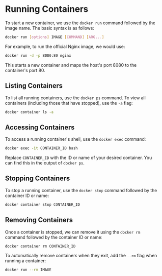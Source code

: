 # Running Containers

To start a new container, we use the `docker run` command followed by the image name. The basic syntax is as follows:

```bash
docker run [options] IMAGE [COMMAND] [ARG...]
```

For example, to run the official Nginx image, we would use:

```bash
docker run -d -p 8080:80 nginx
```

This starts a new container and maps the host's port 8080 to the container's port 80.

## Listing Containers

To list all running containers, use the `docker ps` command. To view all containers (including those that have stopped), use the `-a` flag:

```bash
docker container ls -a
```

## Accessing Containers

To access a running container's shell, use the `docker exec` command:

```bash
docker exec -it CONTAINER_ID bash
```

Replace `CONTAINER_ID` with the ID or name of your desired container. You can find this in the output of `docker ps`.

## Stopping Containers

To stop a running container, use the `docker stop` command followed by the container ID or name:

```bash
docker container stop CONTAINER_ID
```

## Removing Containers

Once a container is stopped, we can remove it using the `docker rm` command followed by the container ID or name:

```bash
docker container rm CONTAINER_ID
```

To automatically remove containers when they exit, add the `--rm` flag when running a container:

```bash
docker run --rm IMAGE
```
